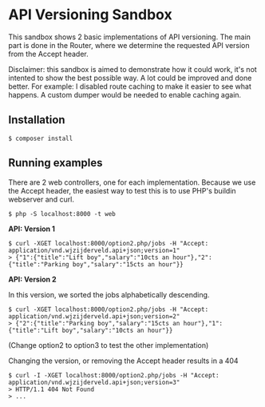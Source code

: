 API Versioning Sandbox
========================

This sandbox shows 2 basic implementations of API versioning. The main part is done in the Router, where we determine the
requested API version from the Accept header.

Disclaimer: this sandbox is aimed to demonstrate how it could work, it's not intented to show the best possible way. A lot
could be improved and done better. For example: I disabled route caching to make it easier to see what happens. A custom
dumper would be needed to enable caching again.

Installation
------------

    $ composer install


Running examples
----------------

There are 2 web controllers, one for each implementation. Because we use the Accept header, the easiest way to test this
is to use PHP's buildin webserver and curl.

    $ php -S localhost:8000 -t web

__API: Version 1__

    $ curl -XGET localhost:8000/option2.php/jobs -H "Accept: application/vnd.wjzijderveld.api+json;version=1"
    > {"1":{"title":"Lift boy","salary":"10cts an hour"},"2":{"title":"Parking boy","salary":"15cts an hour"}}

__API: Version 2__

In this version, we sorted the jobs alphabetically descending.

    $ curl -XGET localhost:8000/option2.php/jobs -H "Accept: application/vnd.wjzijderveld.api+json;version=2"
    > {"2":{"title":"Parking boy","salary":"15cts an hour"},"1":{"title":"Lift boy","salary":"10cts an hour"}}

(Change option2 to option3 to test the other implementation)

Changing the version, or removing the Accept header results in a 404

    $ curl -I -XGET localhost:8000/option2.php/jobs -H "Accept: application/vnd.wjzijderveld.api+json;version=3"
    > HTTP/1.1 404 Not Found
    > ...